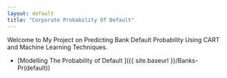 ```yaml
---
layout: default
title: "Corporate Probability Of Default"
---
```


Welcome to My Project on Predicting Bank Default Probability Using CART and Machine Learning Techniques.

- [Modelling The Probability of Default ]({{ site.baseurl }}/Banks-Pr(default))

